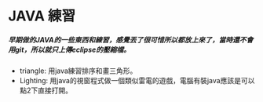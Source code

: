 JAVA 練習
===
##### 早期做的JAVA的一些東西和練習，感覺丟了很可惜所以都放上來了，當時還不會用git，所以就只上傳eclipse的壓縮檔。  
- triangle: 用java練習排序和畫三角形。
- Lighting: 用java的視窗程式做一個類似雷電的遊戲，電腦有裝java應該是可以點2下直接打開。
